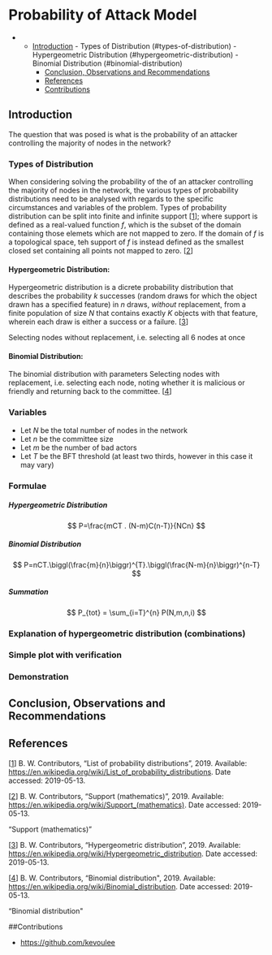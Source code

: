 # Probability of Attack Model 

- - [Introduction](#introduction)
		- Types of Distribution (#types-of-distribution)
			- Hypergeometric Distribution (#hypergeometric-distribution)
			- Binomial Distribution (#binomial-distribution)
	- [Conclusion, Observations and Recommendations](#conclusions-observations-and-recommendations)
	- [References](#references)
	- [Contributions](#contributors) 

## Introduction

The question that was posed is what is the probability of an attacker controlling the majority of nodes in the network? 

### Types of Distribution 

When considering solving the probability of the of an attacker controlling the majority of nodes in the network, the various types of probability distributions need to be analysed with regards to the specific circumstances and variables of the problem. Types of probability distribution can be split into finite and infinite support [[1]]; where support is defined as a real-valued function *f*, which is the subset of the domain containing those elemets which are not mapped to zero. If the domain of *f* is a topological space, teh support of *f* is instead defined as the smallest closed set containing all points not mapped to zero. [[2]] 

#### Hypergeometric Distribution:

Hypergeometric distribution is a dicrete probability distribution that describes the probability *k* successes (random draws for which the object drawn has a specified feature) in *n* draws, *without* replacement, from a finite population of  size *N* that contains exactly *K* objects with that feature, wherein each draw is either a success or a failure. [[3]]

Selecting nodes without replacement, i.e. selecting all 6 nodes at once

#### Binomial Distribution:

The binomial distribution with parameters Selecting nodes with replacement, i.e. selecting each node, noting whether it is malicious or friendly and returning back to the committee. [[4]]

### Variables 

- Let $N$ be the total number of nodes in the network 
- Let $n$ be the committee size
- Let $m$ be the number of bad actors 
- Let $T$ be the BFT threshold (at least two thirds, however in this case it may vary) 

### Formulae

##### Hypergeometric Distribution 

$$
P=\frac{mCT . (N-m)C(n-T)}{NCn}
$$

##### Binomial Distribution  

$$
P=nCT.\biggl(\frac{m}{n}\biggr)^{T}.\biggl(\frac{N-m}{n}\biggr)^{n-T}
$$

##### Summation 

$$
P_{tot} = \sum_{i=T}^{n} P(N,m,n,i)
$$

### Explanation of hypergeometric distribution (combinations)

### Simple plot with verification 

### Demonstration 

## Conclusion, Observations and Recommendations


## References

[[1]] B. W. Contributors, “List of probability distributions”, 2019. Available: <https://en.wikipedia.org/wiki/List_of_probability_distributions>. 
Date accessed: 2019-05-13. 

[1]: https://en.wikipedia.org/wiki/List_of_probability_distributions
"List of probability distributions"

[[2]] B. W. Contributors, “Support (mathematics)”, 2019. Available: <https://en.wikipedia.org/wiki/Support_(mathematics)>. 
Date accessed: 2019-05-13. 

[2]: https://en.wikipedia.org/wiki/Support_(mathematics)
“Support (mathematics)”

[[3]] B. W. Contributors, “Hypergeometric distribution”, 2019. Available: <https://en.wikipedia.org/wiki/Hypergeometric_distribution>. 
Date accessed: 2019-05-13. 

[3]: https://en.wikipedia.org/wiki/Hypergeometric_distribution
"Hypergeometric distribution"

[[4]] B. W. Contributors, “Binomial distribution", 2019. Available: <https://en.wikipedia.org/wiki/Binomial_distribution>. 
Date accessed: 2019-05-13. 

[4]: https://en.wikipedia.org/wiki/Binomial_distribution
“Binomial distribution"

##Contributions

- <https://github.com/kevoulee>